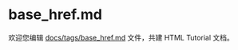 base_href.md
===

欢迎您编辑 <a target="__blank" href="https://github.com/jaywcjlove/html-tutorial/blob/main/docs/tags/base_href.md">docs/tags/base_href.md</a> 文件，共建 HTML Tutorial 文档。